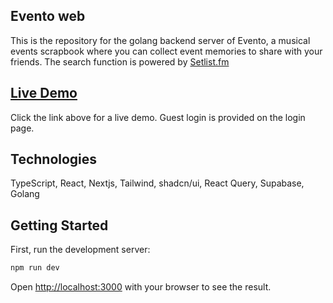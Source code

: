 ## Evento web

This is the repository for the golang backend server of Evento, a musical events scrapbook where you can collect event memories to share with your friends. The search function is powered by [Setlist.fm](https://www.setlist.fm/)

## [Live Demo](https://evento-v0.vercel.app)

Click the link above for a live demo. Guest login is provided on the login page.

## Technologies

TypeScript, React, Nextjs, Tailwind, shadcn/ui, React Query, Supabase, Golang

## Getting Started

First, run the development server:

```bash
npm run dev
```

Open [http://localhost:3000](http://localhost:3000) with your browser to see the result.

